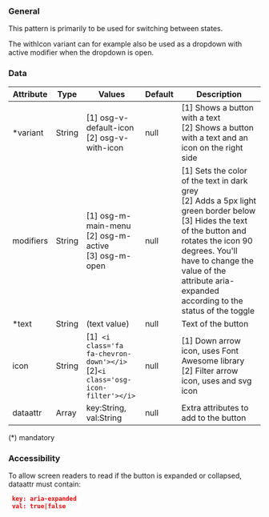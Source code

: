 ### General
This pattern is primarily to be used for switching between states.

The withIcon variant can for example also be used as a dropdown with active modifier when the dropdown is open.

### Data
| Attribute | Type | Values | Default | Description |
|---|---|---|---|---|
| *variant | String | [1] osg-v-default-icon  <br> [2] osg-v-with-icon | null | [1] Shows a button with a text <br> [2] Shows a button with a text and an icon on the right side |
| modifiers | String | [1] osg-m-main-menu <br> [2] osg-m-active <br> [3] osg-m-open | null | [1] Sets the color of the text in dark grey <br> [2] Adds a 5px light green border below <br> [3] Hides the text of the button and rotates the icon 90 degrees. You'll have to change the value of the attribute aria-expanded according to the status of the toggle |
| *text | String | (text value) | null | Text of the button |
| icon | String | [1]``` <i class='fa fa-chevron-down'></i>``` <br> [2]```<i class='osg-icon-filter'></i>``` | null | [1] Down arrow icon, uses Font Awesome library <br> [2] Filter arrow icon, uses and svg icon |
| dataattr | Array | key:String, val:String | null | Extra attributes to add to the button |

(*) mandatory

### Accessibility
To allow screen readers to read if the button is expanded or collapsed, dataattr must contain:

```json
 key: aria-expanded
 val: true|false
```
